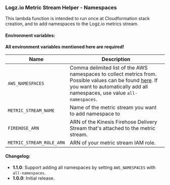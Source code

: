 ### Logz.io Metric Stream Helper - Namespaces

This lambda function is intended to run once at Cloudformation stack creation, and to add namespaces to the Logz.io metrics stream.

#### Environment variables:

**All environment variables mentioned here are required!**

| Name                     | Description                                                                                                                                                                                                                                                                                |
|--------------------------|--------------------------------------------------------------------------------------------------------------------------------------------------------------------------------------------------------------------------------------------------------------------------------------------|
| `AWS_NAMESPACES`         | Comma delimited list of the AWS namespaces to collect metrics from. Possible values can be found [here](https://docs.aws.amazon.com/AmazonCloudWatch/latest/monitoring/aws-services-cloudwatch-metrics.html). If you want to automatically add all namespaces, use value `all-namespaces`. |
| `METRIC_STREAM_NAME`     | Name of the metric stream you want to add namespace to                                                                                                                                                                                                                                     |
| `FIREHOSE_ARN`           | ARN of the Kinesis Firehose Delivery Stream that's attached to the metric stream.                                                                                                                                                                                                          |
| `METRIC_STREAM_ROLE_ARN` | ARN of your metric stream IAM role.                                                                                                                                                                                                                                                        | 


#### Changelog:

- **1.1.0**: Support adding all namespaces by setting `AWS_NAMESPACES` with `all-namespaces`.
- **1.0.0**: Initial release.